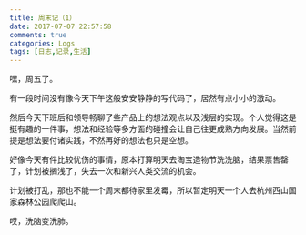 ```yaml
---
title: 周末记（1）
date: 2017-07-07 22:57:58
comments: true
categories: Logs
tags: [日志,记录,生活]
---
```

嘿，周五了。  

有一段时间没有像今天下午这般安安静静的写代码了，居然有点小小的激动。  

然后今天下班后和领导畅聊了些产品上的想法观点以及浅层的实现。个人觉得这是挺有趣的一件事，想法和经验等多方面的碰撞会让自己往更成熟方向发展。当然前提是想法要付诸实践，不然再好的想法也只是空想。  

好像今天有件比较忧伤的事情，原本打算明天去淘宝造物节洗洗脑，结果票售罄了，计划被搁浅了，失去一次和新兴人类交流的机会。  

计划被打乱，那也不能一个周末都待家里发霉，所以暂定明天一个人去杭州西山国家森林公园爬爬山。  

哎，洗脑变洗肺。